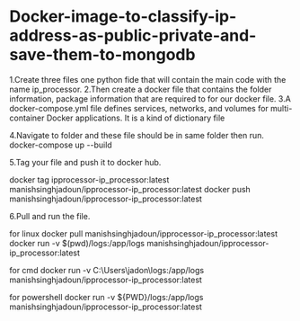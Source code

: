 # Docker-image-to-classify-ip-address-as-public-private-and-save-them-to-mongodb

1.Create three files one python fide that will contain the main code with the name ip_processor. 
2.Then create a docker file that contains the folder information, package information that are required to for our docker file.
3.A docker-compose.yml file defines services, networks, and volumes for multi-container Docker applications. It is a kind of dictionary file



4.Navigate to folder and these file should be in same folder then run.
docker-compose up --build

5.Tag your file and push it to docker hub.

docker tag ipprocessor-ip_processor:latest manishsinghjadoun/ipprocessor-ip_processor:latest
docker push manishsinghjadoun/ipprocessor-ip_processor:latest

6.Pull and run the file.

for linux
docker pull manishsinghjadoun/ipprocessor-ip_processor:latest
docker run -v $(pwd)/logs:/app/logs manishsinghjadoun/ipprocessor-ip_processor:latest


for cmd
docker run -v C:\Users\jadon\logs:/app/logs manishsinghjadoun/ipprocessor-ip_processor:latest

for powershell
docker run -v ${PWD}/logs:/app/logs manishsinghjadoun/ipprocessor-ip_processor:latest

